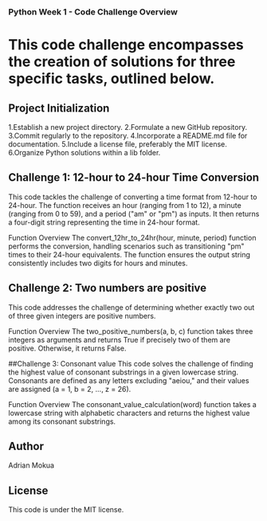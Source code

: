 ### Python Week 1 - Code Challenge Overview
# This code challenge encompasses the creation of solutions for three specific tasks, outlined below.

## Project Initialization

1.Establish a new project directory.
2.Formulate a new GitHub repository.
3.Commit regularly to the repository.
4.Incorporate a README.md file for documentation.
5.Include a license file, preferably the MIT license.
6.Organize Python solutions within a lib folder.
## Challenge 1: 12-hour to 24-hour Time Conversion
This code tackles the challenge of converting a time format from 12-hour to 24-hour. The function receives an hour (ranging from 1 to 12), a minute (ranging from 0 to 59), and a period ("am" or "pm") as inputs. It then returns a four-digit string representing the time in 24-hour format.

Function Overview
The convert_12hr_to_24hr(hour, minute, period) function performs the conversion, handling scenarios such as transitioning "pm" times to their 24-hour equivalents. The function ensures the output string consistently includes two digits for hours and minutes.



## Challenge 2: Two numbers are positive
This code addresses the challenge of determining whether exactly two out of three given integers are positive numbers.

Function Overview
The two_positive_numbers(a, b, c) function takes three integers as arguments and returns True if precisely two of them are positive. Otherwise, it returns False.



##Challenge 3: Consonant value
This code solves the challenge of finding the highest value of consonant substrings in a given lowercase string. Consonants are defined as any letters excluding "aeiou," and their values are assigned (a = 1, b = 2, ..., z = 26).

Function Overview
The consonant_value_calculation(word) function takes a lowercase string with alphabetic characters and returns the highest value among its consonant substrings.

## Author
Adrian Mokua
## License
This code is under the MIT license.